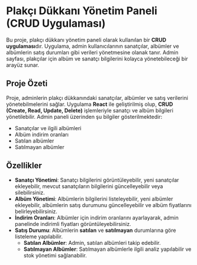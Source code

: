 # Plakçı Dükkanı Yönetim Paneli (CRUD Uygulaması)

Bu proje, plakçı dükkanı yönetim paneli olarak kullanılan bir **CRUD uygulaması**dır. Uygulama, admin kullanıcılarının sanatçılar, albümler ve albümlerin satış durumları gibi verileri yönetmesine olanak tanır. Admin sayfası, plakçılar için albüm ve sanatçı bilgilerini kolayca yönetebileceği bir arayüz sunar.

## Proje Özeti

Proje, adminlerin plakçı dükkanındaki sanatçılar, albümler ve satış verilerini yönetebilmelerini sağlar. Uygulama **React** ile geliştirilmiş olup, **CRUD (Create, Read, Update, Delete)** işlemleriyle sanatçı ve albüm bilgileri yönetilebilir. Admin paneli üzerinden şu bilgiler gösterilmektedir:

- Sanatçılar ve ilgili albümleri
- Albüm indirim oranları
- Satılan albümler
- Satılmayan albümler

## Özellikler

- **Sanatçı Yönetimi**: Sanatçı bilgilerini görüntüleyebilir, yeni sanatçılar ekleyebilir, mevcut sanatçıların bilgilerini güncelleyebilir veya silebilirsiniz.
- **Albüm Yönetimi**: Albümlerin bilgilerini listeleyebilir, yeni albümler ekleyebilir, albümlerin satış durumunu güncelleyebilir ve albüm fiyatlarını belirleyebilirsiniz.
- **İndirim Oranları**: Albümler için indirim oranlarını ayarlayarak, admin panelinde indirimli fiyatları görüntüleyebilirsiniz.
- **Satış Durumu**: Albümlerin **satılan** ve **satılmayan** durumlarına göre listeleme yapılabilir.
  - **Satılan Albümler**: Admin, satılan albümleri takip edebilir.
  - **Satılmayan Albümler**: Satılmayan albümlerle ilgili analiz yapılabilir ve stok yönetimi sağlanabilir.
